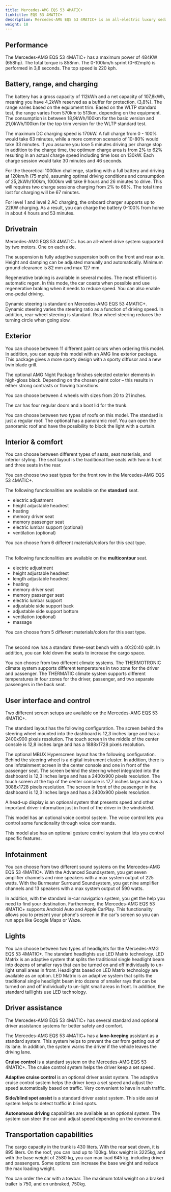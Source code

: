 ```yaml
---
title: Mercedes-AMG EQS 53 4MATIC+
linktitle: EQS 53 4MATIC+
description: Mercedes-AMG EQS 53 4MATIC+ is an all-electric luxury sedan with a WLTP range of up to 570 km (354 miles). EVKX.net have all the details. 
weight: 10
---
```

<!-- markdownlint-disable MD033 -->


## Performance

The Mercedes-AMG EQS 53 4MATIC+ has a maximum power of 484KW (658hp). The total torque is 858nm. The 0-100km/h sprint (0-62mph) is performed in 3,8 seconds. The top speed is 220 kph. 

## Battery, range, and charging

The battery has a gross capacity of 112kWh and a net capacity of 107,8kWh, meaning you have 4,2kWh reserved as a buffer for protection. (3,8%). The range varies based on the equipment trim. Based on the WLTP standard test, the range varies from 570km to 513km, depending on the equipment. The consumption is between 18,9kWh/100km for the basic version and 21,0kWh/100km for the top trim version for the WLTP standard test. 

The maximum DC charging speed is 170kW. A full charge from 0 - 100% would take 63 minutes, while a more common scenario of 10-80% would take 33 minutes. If you assume you lose 5 minutes driving per charge stop in addition to the charge time, the optimum charge area is from 2% to 62% resulting in an actual charge speed including time loss on 130kW. Each charge session would take 30 minutes and 46 seconds. 

For the theoretical 1000km challenge, starting with a full battery and driving at 120km/h (75 mph), assuming optimal driving conditions and consumption of 25,2kWh/100km, 1000km will take 9 hours and 26 minutes to drive. This will requires two charge sessions charging from 2% to 69%. The total time lost for charging will be 67 minutes.   

For level 1 and level 2 AC charging, the  onboard charger supports up to 22KW charging. As a result, you can charge the battery 0-100% from home in about 4 hours and 53 minutes. 

## Drivetrain

Mercedes-AMG EQS 53 4MATIC+ has an all-wheel drive system supported by two motors. One on each axle. 

The suspension is fully adaptive suspension both on the front and rear axle. Height and damping can be adjusted manually and automatically. Minimum ground clearance is 82 mm and max 127 mm. 

Regenerative braking is available in several modes. The most efficient is automatic regen. In this mode, the car coasts when possible and use regenerative braking when it needs to reduce speed. You can also enable one-pedal driving. 

Dynamic steering is standard on Mercedes-AMG EQS 53 4MATIC+. Dynamic steering varies the steering ratio as a function of driving speed. In addition,  rear-wheel steering is standard. Rear wheel steering reduces the turning circle when going slow.  

## Exterior

You can choose between 11 different paint colors when ordering this model. 
 In addition, you can equip this model with an AMG line exterior package. This package gives a more sporty design with a sporty diffusor and a new twin blade grill. 

The optional AMG Night Package finishes selected exterior elements in high-gloss black. Depending on the chosen paint color – this results in either strong contrasts or flowing transitions. 

You can choose between 4 wheels with sizes from 20 to 21 inches. 

The car has four regular doors and a boot lid for the trunk. 

You can choose between two types of roofs on this model. The standard is just a regular roof. The optional has a panoramic roof. You can open the panoramic roof and have the possibility to block the light with a curtain.  

## Interior & comfort

You can choose between different types of seats, seat materials, and interior styling. The seat layout is the traditional five seats with two in front and three seats in the rear. 

You can choose two seat types for the front row in the Mercedes-AMG EQS 53 4MATIC+. 

The following functionalities are available on the **standard** seat. 

 - electric adjustment 
 - height adjustable headrest 
 - heating 
 - memory driver seat 
 - memory passenger seat 
 - electric lumbar support (optional)
 - ventilation (optional)

You can choose from 6 different materials/colors for this seat type. <br />
<br />


The following functionalities are available on the **multicontour** seat. 

 - electric adjustment 
 - height adjustable headrest 
 - length adjustable headrest 
 - heating 
 - memory driver seat 
 - memory passenger seat 
 - electric lumbar support 
 - adjustable side support back 
 - adjustable side support bottom 
 - ventilation (optional)
 - massage 

You can choose from 5 different materials/colors for this seat type. <br />
<br />


The second row has a standard three-seat bench with a 40:20:40 split. In addition, you can fold down the seats to increase the cargo space.  

You can choose from two different climate systems. The THERMOTRONIC climate system supports different temperatures in two zone for the driver and passenger. The THERMATIC climate system supports different temperatures in four zones for the driver, passenger, and two separate passengers in the back seat. 

## User interface and control

Two different screen setups are available on the Mercedes-AMG EQS 53 4MATIC+. 

The standard layout has the following configuration. The  screen behind the steering wheel mounted into the dashboard is 12,3 inches large and has a 2400x900 pixels resolution. The touch screen in the middle of the center console is 12,8 inches large and has a 1888x1728 pixels resolution. 

The optional MBUX Hyperscreen layout has the following configuration. Behind the steering wheel is a digital instrument cluster. In addition, there is one infotainment screen in the center console  and one in front of the passenger seat. The  screen behind the steering wheel integrated into the dashboard is 12,3 inches large and has a 2400x900 pixels resolution. The touch screen at the top of the center console is 17,7 inches large and has a 3088x1728 pixels resolution. The  screen in front of the passenger in the dashboard is 12,3 inches large and has a 2400x900 pixels resolution. 

A head-up display is an optional system that presents speed and other important driver information just in front of the driver in the windshield. 

This model has an optional voice control system. The voice control lets you control some functionality through voice commands. 

This model also has an optional gesture control system that lets you control specific features.  

## Infotainment

You can choose from two different sound systems on the Mercedes-AMG EQS 53 4MATIC+. With the Advanced Soundsystem, you get seven amplifier channels and nine speakers with a max system output of 225 watts. With the Burmester Surround Soundsystem, you get nine amplifier channels and 13 speakers with a max system output of 590 watts. 

In addition, with the standard in-car navigation system, you get the help you need to find your destination. Furthermore, the Mercedes-AMG EQS 53 4MATIC+ supports Android Auto and Apple CarPlay. This functionality allows you to present your phone's screen in the car's screen so you can run apps like Google Maps or Waze. 
## Lights

You can choose between two types of headlights for the Mercedes-AMG EQS 53 4MATIC+. The standard headlights use LED Matrix technology. LED Matrix is an adaptive system that splits the traditional single headlight beam into dozens of smaller rays that can be turned on and off individually to un-light small areas in front.  Headlights based on LED Matrix technology are available as an option. LED Matrix is an adaptive system that splits the traditional single headlight beam into dozens of smaller rays that can be turned on and off individually to un-light small areas in front.  In addition, the standard taillights use LED technology. 
## Driver assistance

The Mercedes-AMG EQS 53 4MATIC+ has several standard and optional driver assistance systems for better safety and comfort.

The Mercedes-AMG EQS 53 4MATIC+ has a **lane-keeping** assistant as a standard system. This system helps to prevent the car from getting out of its lane. In addition, the system warns the driver if the vehicle leaves the driving lane.

**Cruise control** is a standard system on the Mercedes-AMG EQS 53 4MATIC+. The cruise control system helps the driver keep a set speed. 

**Adaptive cruise control** is an optional driver assist system. The adaptive cruise control system helps the driver keep a set speed and adjust the speed automatically based on traffic. Very convenient to have in rush traffic. 

**Side/blind spot assist** is a standard driver assist system. This side assist system helps to detect traffic in blind spots. 

**Autonomous driving** capabilities are available as an optional system. The system can steer the car and adjust speed depending on the environment. 

## Transportation capabilities

The cargo capacity in the trunk is 430 liters. With the rear seat down, it is 895 liters. On the roof, you can load up to 100kg. Max weight is 3225kg, and with the base weight of 2580 kg, you can max load 645 kg, including driver and passengers. Some options can increase the base weight and reduce the max loading weight. 

You can order the car with a towbar. The maximum total weight on a braked trailer is 750, and on unbraked, 750kg. 